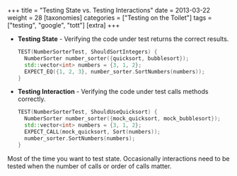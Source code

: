 +++
title = "Testing State vs. Testing Interactions"
date = 2013-03-22
weight = 28
[taxonomies]
categories = ["Testing on the Toilet"]
tags = ["testing", "google", "tott"]
[extra]
+++

- **Testing State** - Verifying the code under test returns the correct results.

  ```cpp
  TEST(NumberSorterTest, ShouldSortIntegers) {
    NumberSorter number_sorter({quicksort, bubblesort});
    std::vector<int> numbers = {3, 1, 2};
    EXPECT_EQ({1, 2, 3}, number_sorter.SortNumbers(numbers));
  }
  ```

- **Testing Interaction** - Verifying the code under test calls methods correctly.

  ```cpp
  TEST(NumberSorterTest, ShouldUseQuicksort) {
    NumberSorter number_sorter({mock_quicksort, mock_bubblesort});
    std::vector<int> numbers = {3, 1, 2};
    EXPECT_CALL(mock_quicksort, Sort(numbers));
    number_sorter.SortNumbers(numbers);
  }
  ```

Most of the time you want to test state. Occasionally interactions need to be tested when the number
of calls or order of calls matter.
